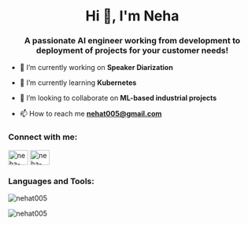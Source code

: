 <h1 align="center">Hi 👋, I'm Neha</h1>
<h3 align="center">A passionate AI engineer working from development to deployment of projects for your customer needs!</h3>

- 🔭 I’m currently working on **Speaker Diarization**

- 🌱 I’m currently learning **Kubernetes**

- 👯 I’m looking to collaborate on **ML-based industrial projects**

- 📫 How to reach me **nehat005@gmail.com**

<h3 align="left">Connect with me:</h3>
<p align="left">
<a href="https://linkedin.com/in/neha-tandon-86611b181" target="blank"><img align="center" src="https://raw.githubusercontent.com/rahuldkjain/github-profile-readme-generator/master/src/images/icons/Social/linked-in-alt.svg" alt="neha-tandon" height="30" width="40" /></a>
<a href="https://stackoverflow.com/users/neha-tandon" target="blank"><img align="center" src="https://raw.githubusercontent.com/rahuldkjain/github-profile-readme-generator/master/src/images/icons/Social/stack-overflow.svg" alt="neha-tandon" height="30" width="40" /></a>
</p>

<h3 align="left">Languages and Tools:</h3>

<p><img align="center" src="https://github-readme-stats.vercel.app/api/top-langs?username=nehat005&show_icons=true&locale=en&layout=compact" alt="nehat005" /></p>

<p><img align="center" src="https://github-readme-streak-stats.herokuapp.com/?user=nehat005&" alt="nehat005" /></p>
